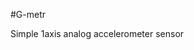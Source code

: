 <!--- AUTOgen ---> <!--- Please remove this line after manually editing --->
<!--- Created:2017-01-02T14:38:45.868626: ---> 
<!--- Author:Mlab: ---> 
<!--- AuthorEmail:email@mlab.cz: ---> 
<!--- Tags:None: ---> 
<!--- Ust:rtDescription.en]
Simple 1axis analog accelerometer sensor

[InfoShortDescription.cs]
Jednoosý Analogový akcelerometr

[InfoLongDescription.en]


[InfoLongDescription.cs]
Modul alcelerometru s analogovým výstupem napájení 5V. Možnost přímého připojení k mikroporocesoru.
[End]: ---> 
<!--- Name:G-metr: --->
#G-metr 
<!--- LongName --->
Simple 1axis analog accelerometer sensor
<!--- ELongName ---> 

<!--- Lead --->

<!--- ELead ---> 


​
​
<!--- Description --->
<!--- EDescription --->
<!--- Content --->
<!--- EContent --->
            